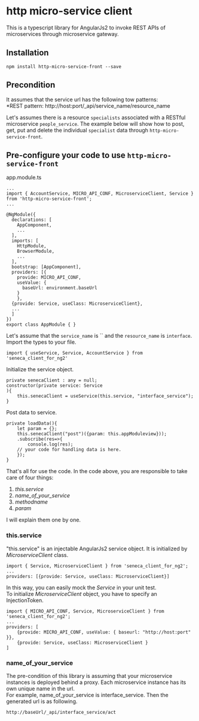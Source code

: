 # http micro-service client

This is a typescript library for AngularJs2 to invoke REST APIs of microservices through microservice gateway.    

## Installation

    npm install http-micro-service-front --save

## Precondition

It assumes that the service url has the following tow patterns:  
*REST pattern: http://host:port/_api/service_name/resource_name  

Let's assumes there is a resource `specialists` associated with a RESTful microservice `people_service`. The example below will show how to post, get, put and delete the individual `specialist` data through `http-micro-service-front`.

## Pre-configure your code to use `http-micro-service-front`
app.module.ts
```
...
import { AccountService, MICRO_API_CONF, MicroserviceClient, Service } from 'http-micro-service-front';
...

@NgModule({
  declarations: [
    AppComponent,
    ...
  ],
  imports: [
    HttpModule,
    BrowserModule,
    ...
  ],
  bootstrap: [AppComponent],
  providers: [{
    provide: MICRO_API_CONF,
    useValue: {
      baseUrl: environment.baseUrl
    }
    },
  {provide: Service, useClass: MicroserviceClient},
  ...
  ]
})
export class AppModule { }
```
Let's assume that the `service_name` is `` and the `resource_name` is `interface`.
Import the types to your file.

    import { useService, Service, AccountService } from 'seneca_client_for_ng2'
   
Initialize the service object.

    private senecaClient : any = null;  
    constructor(private service: Service
    ){
        this.senecaClient = useService(this.service, "interface_service");
    }

Post data to service. 

    private loadData(){
        let param = {};
        this.senecaClient("post")({param: this.appModuleview}));
	    .subscribe(res=>{
            console.log(res);
	    // your code for handling data is here.
        });
    }

That's all for use the code. In the code above, you are responsible to take care of four things:
1. *this.service*
2. *name_of_your_service*
3. *methodname*
4. *param*

I will explain them one by one.

### this.service  

"this.service" is an injectable AngularJs2 service object. It is initialized by *MicroserviceClient* class.  

    import { Service, MicroserviceClient } from 'seneca_client_for_ng2';
    ...
    providers: [{provide: Service, useClass: MicroserviceClient}]

In this way, you can easily mock the *Service* in your unit test.  
To initialize *MicroserviceClient* object, you have to specify an InjectionToken.  

    import { MICRO_API_CONF, Service, MicroserviceClient } from 'seneca_client_for_ng2';
    ...
    providers: [
        {provide: MICRO_API_CONF, useValue: { baseurl: "http://host:port" }}, 
	    {provide: Service, useClass: MicroserviceClient }
	]

### name_of_your_service

The pre-condition of this library is assuming that your microservice instances is deployed behind a proxy. Each microservice instance has its own unique name in the url.  
For example, name_of_your_service is interface_service. Then the generated url is as following.

    http://baseUrl/_api/interface_service/act







